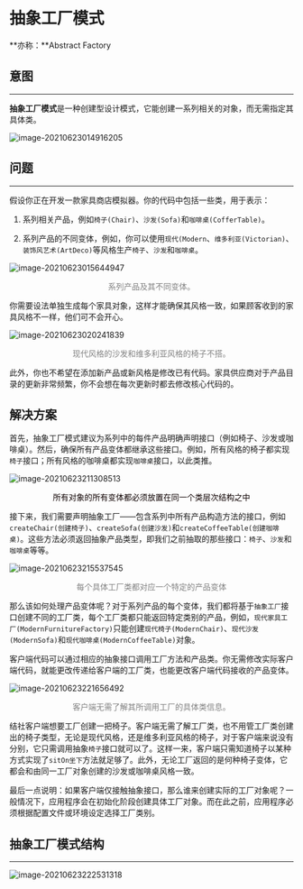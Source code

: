 # 抽象工厂模式

**亦称：**Abstract Factory



## 意图

----

**抽象工厂模式**是一种创建型设计模式，它能创建一系列相关的对象，而无需指定其具体类。

![image-20210623014916205](/Users/xiaotuzi/Documents/typora/学习笔记/设计模式/创建型模式/image-20210623014916205.png)



## 问题

----

假设你正在开发一款家具商店模拟器。你的代码中包括一些类，用于表示：



1.  系列相关产品，例如`椅子(Chair)`、`沙发(Sofa)`和`咖啡桌(CofferTable)`。

    

2.  系列产品的不同变体，例如，你可以使用`现代(Modern`、`维多利亚(Victorian)`、`装饰风艺术(ArtDeco)`等风格生产`椅子`、`沙发`和`咖啡桌`。

![image-20210623015644947](/Users/xiaotuzi/Documents/typora/学习笔记/设计模式/创建型模式/image-20210623015644947.png)

<div align='center'><font color='grey'>系列产品及其不同变体。</font></div>

你需要设法单独生成每个家具对象，这样才能确保其风格一致，如果顾客收到的家具风格不一样，他们可不会开心。

![image-20210623020241839](/Users/xiaotuzi/Documents/typora/学习笔记/设计模式/创建型模式/image-20210623020241839.png)

<div align='center'><font color='grey'>现代风格的沙发和维多利亚风格的椅子不搭。</font></div>

此外，你也不希望在添加新产品或新风格是修改已有代码。家具供应商对于产品目录的更新非常频繁，你不会想在每次更新时都去修改核心代码的。



## 解决方案

首先，抽象工厂模式建议为系列中的每件产品明确声明接口（例如椅子、沙发或咖啡桌）。然后，确保所有产品变体都继承这些接口。例如，所有风格的椅子都实现`椅子`接口；所有风格的咖啡桌都实现`咖啡桌`接口，以此类推。

![image-20210623211308513](/Users/xiaotuzi/Documents/typora/学习笔记/设计模式/创建型模式/image-20210623211308513.png)

<div align='center'><font color="gery">所有对象的所有变体都必须放置在同一个类层次结构之中</font></div>

接下来，我们需要声明抽象工厂——包含系列中所有产品构造方法的接口，例如`createChair(创建椅子)`、`createSofa(创建沙发)`和`createCoffeeTable(创建咖啡桌)`。这些方法必须返回抽象产品类型，即我们之前抽取的那些接口：`椅子`、`沙发`和`咖啡桌`等等。

![image-20210623215537545](/Users/xiaotuzi/Documents/typora/学习笔记/设计模式/创建型模式/image-20210623215537545.png)

<div align='center'><font color='grey'>每个具体工厂类都对应一个特定的产品变体</font></div>

那么该如何处理产品变体呢？对于系列产品的每个变体，我们都将基于`抽象工厂`接口创建不同的工厂类，每个工厂类都只能返回特定类别的产品，例如，`现代家具工厂(ModernFurnitureFactory)`只能创建`现代椅子(ModernChair)`、`现代沙发(ModernSofa)`和`现代咖啡桌(ModernCoffeeTable)`对象。

客户端代码可以通过相应的抽象接口调用工厂方法和产品类。你无需修改实际客户端代码，就能更改传递给客户端的工厂类，也能更改客户端代码接收的产品变体。

![image-20210623221656492](/Users/xiaotuzi/Documents/typora/学习笔记/设计模式/创建型模式/image-20210623221656492.png)

<div align='center'><font color='grey'>客户端无需了解其所调用工厂的具体类信息。</font></div>

结社客户端想要工厂创建一把椅子。客户端无需了解工厂类，也不用管工厂类创建出的椅子类型，无论是现代风格，还是维多利亚风格的椅子，对于客户端来说没有分别，它只需调用抽象`椅子`接口就可以了。这样一来，客户端只需知道椅子以某种方式实现了`sitOn坐下`方法就足够了。此外，无论工厂返回的是何种椅子变体，它都会和由同一工厂对象创建的沙发或咖啡桌风格一致。



最后一点说明：如果客户端仅接触抽象接口，那么谁来创建实际的工厂对象呢？一般情况下，应用程序会在初始化阶段创建具体工厂对象。而在此之前，应用程序必须根据配置文件或环境设定选择工厂类别。



## 抽象工厂模式结构

----

![image-20210623222531318](/Users/xiaotuzi/Documents/typora/学习笔记/设计模式/创建型模式/image-20210623222531318.png)